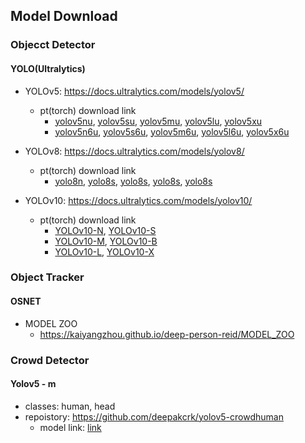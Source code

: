 ## Model Download


### Objecct Detector 
####  YOLO(Ultralytics)
- YOLOv5: https://docs.ultralytics.com/models/yolov5/
  - pt(torch) download link
    - [yolov5nu](https://github.com/ultralytics/assets/releases/download/v8.2.0/yolov5nu.pt), [yolov5su](https://github.com/ultralytics/assets/releases/download/v8.2.0/yolov5su.pt), [yolov5mu](https://github.com/ultralytics/assets/releases/download/v8.2.0/yolov5mu.pt), [yolov5lu](https://github.com/ultralytics/assets/releases/download/v8.2.0/yolov5lu.pt), [yolov5xu](https://github.com/ultralytics/assets/releases/download/v8.2.0/yolov5xu.pt)
    - [yolov5n6u](https://github.com/ultralytics/assets/releases/download/v8.2.0/yolov5n6u.pt), [yolov5s6u](https://github.com/ultralytics/assets/releases/download/v8.2.0/yolov5s6u.pt), [yolov5m6u](https://github.com/ultralytics/assets/releases/download/v8.2.0/yolov5m6u.pt), [yolov5l6u](https://github.com/ultralytics/assets/releases/download/v8.2.0/yolov5l6u.pt), [yolov5x6u](https://github.com/ultralytics/assets/releases/download/v8.2.0/yolov5x6u.pt)

- YOLOv8: https://docs.ultralytics.com/models/yolov8/
  - pt(torch) download link
    - [yolo8n](https://github.com/ultralytics/assets/releases/download/v8.2.0/yolov8n.pt), [yolo8s](https://github.com/ultralytics/assets/releases/download/v8.2.0/yolov8s.pt), [yolo8s](https://github.com/ultralytics/assets/releases/download/v8.2.0/yolov8m.pt), [yolo8s](https://github.com/ultralytics/assets/releases/download/v8.2.0/yolov8l.pt), [yolo8s](https://github.com/ultralytics/assets/releases/download/v8.2.0/yolov8x.pt)

- YOLOv10: https://docs.ultralytics.com/models/yolov10/
  - pt(torch) download link
    - [YOLOv10-N](https://github.com/ultralytics/assets/releases/download/v8.2.0/yolov10n.pt), [YOLOv10-S](https://github.com/ultralytics/assets/releases/download/v8.2.0/yolov10s.pt)
    - [YOLOv10-M](https://github.com/ultralytics/assets/releases/download/v8.2.0/yolov10m.pt), [YOLOv10-B](https://github.com/ultralytics/assets/releases/download/v8.2.0/yolov10b.pt)
    - [YOLOv10-L](https://github.com/ultralytics/assets/releases/download/v8.2.0/yolov10l.pt), [YOLOv10-X](https://github.com/ultralytics/assets/releases/download/v8.2.0/yolov10x.pt)

### Object Tracker
#### OSNET
- MODEL ZOO 
  - https://kaiyangzhou.github.io/deep-person-reid/MODEL_ZOO


### Crowd Detector
#### Yolov5 - m
- classes: human, head
- repoistory: https://github.com/deepakcrk/yolov5-crowdhuman
  - model link: [link](https://drive.google.com/file/d/1gglIwqxaH2iTvy6lZlXuAcMpd_U0GCUb/view)